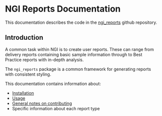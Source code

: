 # NGI Reports Documentation

This documentation describes the code in the
[ngi_reports](https://github.com/NationalGenomicsInfrastructure/ngi_reports)
github repository.

## Introduction
A common task within NGI is to create user reports. These can range from
delivery reports containing basic sample information through to Best Practice
reports with in-depth analysis.

The `ngi_reports` package is a common framework for generating reports
with consistent styling.

This documentation contains information about:

* [Installation](installation.md)
* [Usage](usage.md)
* [General notes on contributing](contributing.md)
* Specific information about each report type

